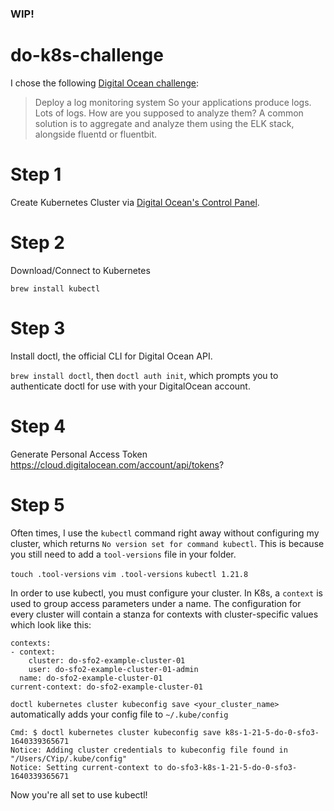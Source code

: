 ### WIP!

# do-k8s-challenge

I chose the following [Digital Ocean challenge](https://www.digitalocean.com/community/pages/kubernetes-challenge):

> Deploy a log monitoring system
So your applications produce logs. Lots of logs. How are you supposed to analyze them? A common solution is to aggregate and analyze them using the ELK stack, alongside fluentd or fluentbit.

# Step 1

Create Kubernetes Cluster via [Digital Ocean's Control Panel](https://docs.digitalocean.com/products/kubernetes/how-to/create-clusters/).

# Step 2

Download/Connect to Kubernetes

`brew install kubectl`

# Step 3

Install doctl, the official CLI for Digital Ocean API.

`brew install doctl`, then `doctl auth init`, which prompts you to authenticate doctl for use with your DigitalOcean account.

# Step 4

Generate Personal Access Token
https://cloud.digitalocean.com/account/api/tokens?

# Step 5

Often times, I use the `kubectl` command right away without configuring my cluster, which returns ```No version set for command kubectl```. This is because you still need to add a `tool-versions` file in your folder.

`touch .tool-versions`
`vim .tool-versions`
`kubectl 1.21.8` 

In order to use kubectl, you must configure your cluster. In K8s, a `context` is used to group access parameters under a name. The configuration for every cluster will contain a stanza for contexts with cluster-specific values which look like this:


```
contexts:
- context:
    cluster: do-sfo2-example-cluster-01
    user: do-sfo2-example-cluster-01-admin
  name: do-sfo2-example-cluster-01
current-context: do-sfo2-example-cluster-01
```


`doctl kubernetes cluster kubeconfig save <your_cluster_name>` automatically adds your config file to `~/.kube/config`


```
Cmd: $ doctl kubernetes cluster kubeconfig save k8s-1-21-5-do-0-sfo3-1640339365671
Notice: Adding cluster credentials to kubeconfig file found in "/Users/CYip/.kube/config"
Notice: Setting current-context to do-sfo3-k8s-1-21-5-do-0-sfo3-1640339365671
```

Now you're all set to use kubectl!
